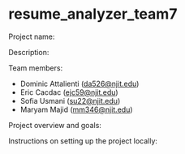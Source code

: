 # resume_analyzer_team7

Project name:

Description:

Team members: 
- Dominic Attalienti (da526@njit.edu)
- Eric Cacdac (ejc59@njit.edu)
- Sofia Usmani (su22@njit.edu)
- Maryam Majid (mm346@njit.edu)

Project overview and goals:

Instructions on setting up the project locally:
